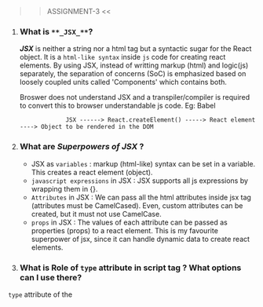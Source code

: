 >> ASSIGNMENT-3 <<

1. ### What is `**_JSX_**`?
    **_JSX_** is neither a string nor a html tag but a syntactic sugar for the React object. It is a `html-like syntax` inside `js` code for creating react elements. By using JSX, instead of writting markup (html) and logic(js) separately, the separation of concerns (SoC) is emphasized based on loosely coupled units called 'Components' which contains both. 

    Broswer does not understand JSX and a transpiler/compiler is required to convert this to browser understandable js code. Eg: Babel

                    JSX ------> React.createElement() -----> React element ----> Object to be rendered in the DOM

2. ### What are _**Superpowers of JSX**_ ?
    * JSX as `variables` : markup (html-like) syntax can be set in a variable. This creates a react element (object).
    * `javascript expressions` in JSX : JSX supports all js expressions by wrapping them in {}.
    * `Attributes` in JSX : We can pass all the html attributes inside jsx tag (attributes must be CamelCased). Even, custom attributes can be  
       created, but it must not use CamelCase. 
    * `props` in JSX : The values of each attribute can be passed as properties (props) to a react element. This is my favourite superpower of 
       jsx, since it can handle dynamic data to create react elements.

3. ### What is Role of `type` attribute in script tag ? What options can I use there?

`type` attribute of the <script> tag indicates the type of script. Until HTML 4,  type is a required attribute. The value of type can be any of the following : 

```
<script type="" src="app.js"></script>
```
In HTML5, type attribute is not mandatory. If type attribute is not present(default), or an empty string (type="") or javascript MIME type (text/javascript or application/ecmascript), it is treated as classic "javascript" file.

```
<script type="module" src="app.js"></script>
```
If the type attribute is set `module`, then the code in that js file is treated as module.

```
<script type="importmap" src="app.js"></script>
```
If the type attribute is set `importmap`, the body of the element contains importmap ie an JSON object using which the browser can resolve the module specifiers while importing modules.

```
<script type="{$anyothervalue}" src="app.js"></script>
```
  
If the type attribute contains anyother value, then the code is treated as data block and will not be processed by the browser. A valid MIME type other than Javascript MIME type (Eg: image/png or text/css) must be mentioned. All the other attributes for this type will be ignored even the `src` attribute.

4. ### `{ TitleComponent }` vs `{ <TitleComponent /> }` vs `{ <TitleComponent> </TitleComponent> }` in JSX ?
      `{ TitleComponent }` - This value in jsx is considered as jsx expression or variable. If no such variable is present, no output will be shown in the browser. Console throws the following warning
   ```
   index.js:1 Warning: Functions are not valid as a React child. This may happen if you return a Component instead of <Component /> from render. Or maybe you meant to call this function rather than return it.
  
   ```

   `{ <TitleComponent /> }` - This value in jsx is meant for rendering a component (i.e) function that return jsx. This is self closing tag.
   
   `{ <TitleComponent> </TitleComponent> }` - This is same as `{ <TitleComponent /> }` if there are no child inside TitleComponent. If there are children, then those values come inside   `{ <TitleComponent>} ` and `</TitleComponent> }`. 
